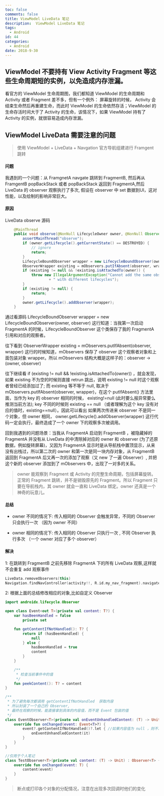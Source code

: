 ```yaml
---
toc: false
comments: false
title: ViewModel LiveData 笔记
description:  ViewModel LiveData 笔记
tags:
  - Android
id: 44
categories:
  - Android
date: 2018-9-30
---
```


## ViewModel 不要持有 View Activity Fragment 等这些生命周期短的实例，以免造成内存泄漏。

看官方的 ViewModel 生命周期图，我们都知道 ViewModel 的生命周期和 Activity 或者 Fragment 差不多，但有一个例外： 屏幕旋转的时候， Activity 会结束生命然后再重建生命，而此时 ViewModel 的生命依然存活；ViewModel 的生命存活时间大于了 Activity 的生命，该情况下，如果 ViewModel 持有了 Activity 的实例，就很容易造成内存泄漏。 


<!-- more -->

## ViewModel LiveData 需要注意的问题
> 使用 ViewModel + LiveData + Navgation 官方导航组建进行 Framgent 跳转

#### 问题
我遇到的一个问题：从 FramgnetA navgate 跳转到 FragmentB, 然后再从 FramgentB popBackStack 或者 popBackStack 返回到 FragmentA,然后 LiveData 的 observer 观察执行了多次, 假设在 observer 中 set 数据到UI，这对性能，以及绘制的影响非常巨大。

#### 原因
LiveData observe 源码
```java
    @MainThread
    public void observe(@NonNull LifecycleOwner owner, @NonNull Observer<? super T> observer) {
        assertMainThread("observe");
        if (owner.getLifecycle().getCurrentState() == DESTROYED) {
            // ignore
            return;
        }
        LifecycleBoundObserver wrapper = new LifecycleBoundObserver(owner, observer);
        ObserverWrapper existing = mObservers.putIfAbsent(observer, wrapper);
        if (existing != null && !existing.isAttachedTo(owner)) {
            throw new IllegalArgumentException("Cannot add the same observer"
                    + " with different lifecycles");
        }
        if (existing != null) {
            return;
        }
        owner.getLifecycle().addObserver(wrapper);
    }
```

通过看源码 LifecycleBoundObserver wrapper = new LifecycleBoundObserver(owner, observer) 这行知道：当我第一次启动 FragmentA 的时候，LifecycleBoundObserver 这个类保存了我的 FragmentA 引用和对应的观察者。


往下看到 ObserverWrapper existing = mObservers.putIfAbsent(observer, wrapper) 这行的时候知道，mObservers 保存了 observer 
这个观察者对象和上面包装对象 wrapper。所以 mObservers 结构大概是这样子的：observer -> (owner, observer)


往下继续看 	if (existing != null && !existing.isAttachedTo(owner)) ，就会发现，如果 existing 不为空的时候则直接 retrun 跳出，说明 existing != null 时这个观察者曾经已经添加过了; 而 existing 等不等于 null, 取决于 mObservers.putIfAbsent(observer, wrapper)，在这个 putIfAbsent() 方法里面，当作为 key 的 observer 相同的时候， existing!=null (此时要么报异常要么推测当前方法);  key 不同的时候则 existing == null （或者理解为这个 key 没有对应的值时，existing==null）。因此可以看出 如果两次传进来 observer 不是同一个对象，但 owner 相同， owner.getLifecycle().addObserver(wrapper) 这行代码一定会执行，最终造成了一个 owner 下的观察多次被调用。


回到我遇到的问题场景：当我从 FragmentA 启动到 FragmentB ，被隐藏掉的 FragmentA  并没有从 LiveData 的中清除掉对应的 owner 和 observer (为了还原数据，例如旋转屏幕)，又因为 FragmentA 显示时是从导航栈中置顶显示，从来没有出栈过，所以第二次的 owner 和第一次是同一块内存对象，从 FragmentB 返回到 FragmentA 后又再一次的添加了观察（又 new 了一遍 Observer）, 并把这个新的 observer 添加到了 mObservers 中，出现了一对多的关系。
> owner 能观察到 Fragment 或 Activity 的完整生命周期，包括屏幕旋转。正常的 Fragment 跳转，并不是销毁原先的 Fragment。所以 Fragment 只要在导航栈内，其 owner 就会一直和 LiveData 绑定。owner 还真是一个神奇的玩意儿。



#### 总结
- owner 不同的情况下: 传入相同的 Observer 会触发异常，不同的 Observer 只会执行一次 （因为 owner 不同）

- owner 相同的情况下: 传入相同的 Observer 只执行一次 , 不同 Observer 执行多次 （一个 owner 对应了多个 observer）




#### 解决
 1: 在跳转到 FragmentB 之前先移除 FragmentA 下的所有 LiveData 观察,这样就不会重复 add 观察事件
 ```kotlin
LiveData.removeObservers(this)
Navigation.findNavController(activity!!, R.id.my_nav_fragment).navigate(R.id.b_fragment)
```

 2: 根据上面的总结修改相应的对象,比如自定义 Observer 
```kotlin
import androidx.lifecycle.Observer

open class Event<out T>(private val content: T?) {
    var hasBeenHandled = false
        private set

    fun getContentIfNotHandled(): T? {
        return if (hasBeenHandled) {
            null
        } else {
            hasBeenHandled = true
            content
        }
    }

    /**
     * 检查当前事件中的值
     */
    fun peekContent(): T? = content
}

/**
 * 为了避免每次都调用 getContentIfNotHandled  获取内容
 * 所以封装了一个自己的 Observer,
 * 最终在观察的时候，能直接拿到具体的内容值，而不是 Event 包装的值
 */
class EventObserver<T>(private val onEventUnhandledContent: (T) -> Unit) : Observer<Event<T>> {
    override fun onChanged(event: Event<T>?) {
        event?.getContentIfNotHandled()?.let { //如果内容值为 null ，则不发送消息
            onEventUnhandledContent(it)
        }
    }
}

//仅用于个人笔记
class TestObserver<T>(private val content: (T) -> Unit) : Observer<T> {
    override fun onChanged(event: T) {
        content(event)
    }
}
```



 > 断点或打印各个对象的分配情况，注意在出现多次回调时他们的变化